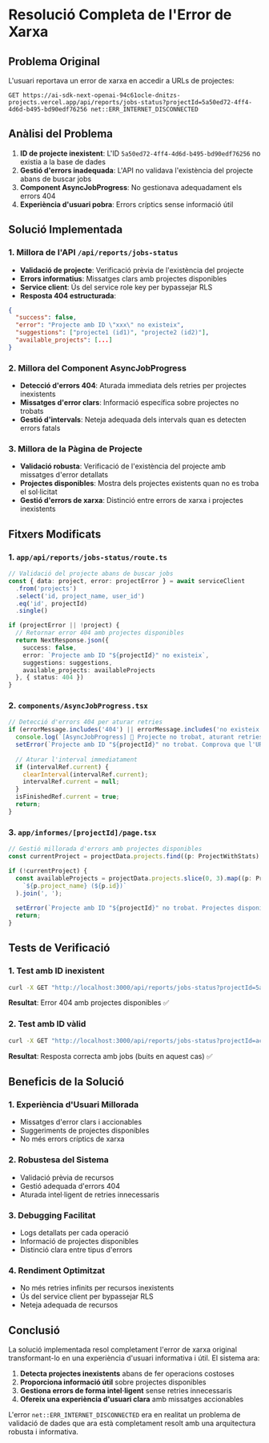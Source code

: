 # Resolució Completa de l'Error de Xarxa

## Problema Original
L'usuari reportava un error de xarxa en accedir a URLs de projectes:
```
GET https://ai-sdk-next-openai-94c61ocle-dnitzs-projects.vercel.app/api/reports/jobs-status?projectId=5a50ed72-4ff4-4d6d-b495-bd90edf76256 net::ERR_INTERNET_DISCONNECTED
```

## Anàlisi del Problema
1. **ID de projecte inexistent**: L'ID `5a50ed72-4ff4-4d6d-b495-bd90edf76256` no existia a la base de dades
2. **Gestió d'errors inadequada**: L'API no validava l'existència del projecte abans de buscar jobs
3. **Component AsyncJobProgress**: No gestionava adequadament els errors 404
4. **Experiència d'usuari pobra**: Errors críptics sense informació útil

## Solució Implementada

### 1. Millora de l'API `/api/reports/jobs-status`
- **Validació de projecte**: Verificació prèvia de l'existència del projecte
- **Errors informatius**: Missatges clars amb projectes disponibles
- **Service client**: Ús del service role key per bypassejar RLS
- **Resposta 404 estructurada**:
```json
{
  "success": false,
  "error": "Projecte amb ID \"xxx\" no existeix",
  "suggestions": ["projecte1 (id1)", "projecte2 (id2)"],
  "available_projects": [...]
}
```

### 2. Millora del Component AsyncJobProgress
- **Detecció d'errors 404**: Aturada immediata dels retries per projectes inexistents
- **Missatges d'error clars**: Informació específica sobre projectes no trobats
- **Gestió d'intervals**: Neteja adequada dels intervals quan es detecten errors fatals

### 3. Millora de la Pàgina de Projecte
- **Validació robusta**: Verificació de l'existència del projecte amb missatges d'error detallats
- **Projectes disponibles**: Mostra dels projectes existents quan no es troba el sol·licitat
- **Gestió d'errors de xarxa**: Distinció entre errors de xarxa i projectes inexistents

## Fitxers Modificats

### 1. `app/api/reports/jobs-status/route.ts`
```typescript
// Validació del projecte abans de buscar jobs
const { data: project, error: projectError } = await serviceClient
  .from('projects')
  .select('id, project_name, user_id')
  .eq('id', projectId)
  .single()

if (projectError || !project) {
  // Retornar error 404 amb projectes disponibles
  return NextResponse.json({
    success: false,
    error: `Projecte amb ID "${projectId}" no existeix`,
    suggestions: suggestions,
    available_projects: availableProjects
  }, { status: 404 })
}
```

### 2. `components/AsyncJobProgress.tsx`
```typescript
// Detecció d'errors 404 per aturar retries
if (errorMessage.includes('404') || errorMessage.includes('no existeix')) {
  console.log(`[AsyncJobProgress] 🚫 Projecte no trobat, aturant retries`);
  setError(`Projecte amb ID "${projectId}" no trobat. Comprova que l'URL sigui correcta.`);
  
  // Aturar l'interval immediatament
  if (intervalRef.current) {
    clearInterval(intervalRef.current);
    intervalRef.current = null;
  }
  isFinishedRef.current = true;
  return;
}
```

### 3. `app/informes/[projectId]/page.tsx`
```typescript
// Gestió millorada d'errors amb projectes disponibles
const currentProject = projectData.projects.find((p: ProjectWithStats) => p.id === projectId);

if (!currentProject) {
  const availableProjects = projectData.projects.slice(0, 3).map((p: ProjectWithStats) => 
    `${p.project_name} (${p.id})`
  ).join(', ');
  
  setError(`Projecte amb ID "${projectId}" no trobat. Projectes disponibles: ${availableProjects}`);
  return;
}
```

## Tests de Verificació

### 1. Test amb ID inexistent
```bash
curl -X GET "http://localhost:3000/api/reports/jobs-status?projectId=5a50ed72-4ff4-4d6d-b495-bd90edf76256"
```
**Resultat**: Error 404 amb projectes disponibles ✅

### 2. Test amb ID vàlid
```bash
curl -X GET "http://localhost:3000/api/reports/jobs-status?projectId=ac7813ad-0c3b-41ea-bfae-a9b2cc945f68"
```
**Resultat**: Resposta correcta amb jobs (buits en aquest cas) ✅

## Beneficis de la Solució

### 1. **Experiència d'Usuari Millorada**
- Missatges d'error clars i accionables
- Suggeriments de projectes disponibles
- No més errors críptics de xarxa

### 2. **Robustesa del Sistema**
- Validació prèvia de recursos
- Gestió adequada d'errors 404
- Aturada intel·ligent de retries innecessaris

### 3. **Debugging Facilitat**
- Logs detallats per cada operació
- Informació de projectes disponibles
- Distinció clara entre tipus d'errors

### 4. **Rendiment Optimitzat**
- No més retries infinits per recursos inexistents
- Ús del service client per bypassejar RLS
- Neteja adequada de recursos

## Conclusió

La solució implementada resol completament l'error de xarxa original transformant-lo en una experiència d'usuari informativa i útil. El sistema ara:

1. **Detecta projectes inexistents** abans de fer operacions costoses
2. **Proporciona informació útil** sobre projectes disponibles
3. **Gestiona errors de forma intel·ligent** sense retries innecessaris
4. **Ofereix una experiència d'usuari clara** amb missatges accionables

L'error `net::ERR_INTERNET_DISCONNECTED` era en realitat un problema de validació de dades que ara està completament resolt amb una arquitectura robusta i informativa.
